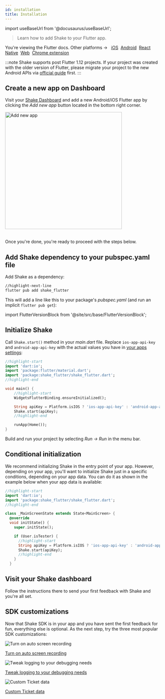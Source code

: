 ```yaml
---
id: installation
title: Installation
---
```

import useBaseUrl from '@docusaurus/useBaseUrl';

> Learn how to add Shake to your Flutter app.

<p class="p2 mt-40">You're viewing the Flutter docs. Other platforms → &nbsp;
<a href="/docs/ios/install/spm/">iOS</a>&nbsp;  
<a href="/docs/android/installation/">Android</a>&nbsp;
<a href="/docs/react/installation/">React Native</a>&nbsp; 
<a href="/docs/web/install/npm/">Web</a>&nbsp;
<a href="/docs/chrome-extension/installation/">Chrome extension</a>&nbsp;
</p>

:::note
Shake supports post Flutter 1.12 projects. If your project was created with the older version
of Flutter, please migrate your project to the new Android APIs via [official guide](https://flutter.dev/go/android-project-migration) first.
:::

## Create a new app on Dashboard

Visit your [Shake Dashboard](https://app.shakebugs.com) and add a new Android/iOS Flutter app by clicking the *Add new app* button located in the bottom right corner.

<table class="media-container media-container-highlighted mt-40 mb-40">
<img
  alt="Add new app"
  width="380"
  src={useBaseUrl('img/add-new-app-button.png')}
/>
</table>

Once you're done, you're ready to proceed with the steps below.

## Add Shake dependency to your pubspec.yaml file

Add Shake as a dependency:

```bash
//highlight-next-line
flutter pub add shake_flutter
```

This will add a line like this to your package's _pubspec.yaml_ (and run an implicit `flutter pub get`):

import FlutterVersionBlock from '@site/src/base/FlutterVersionBlock';

<FlutterVersionBlock></FlutterVersionBlock>

## Initialize Shake

Call `Shake.start()` method in your _main.dart_ file.
Replace `ios-app-api-key` and `android-app-api-key` with the actual values you have in [your apps settings](https://app.shakebugs.com/administration/apps):

```dart title="main.dart"
//highlight-start
import 'dart:io';
import 'package:flutter/material.dart';
import 'package:shake_flutter/shake_flutter.dart';
//highlight-end

void main() {
    //highlight-start
    WidgetsFlutterBinding.ensureInitialized();

    String apiKey = Platform.isIOS ? 'ios-app-api-key' : 'android-app-api-key';
    Shake.start(apiKey);
    //highlight-end

    runApp(Home());
}
```

Build and run your project by selecting _Run → Run_ in the menu bar.

## Conditional initialization

We recommend initializing Shake in the entry point of your app.
However, depending on your app, you'll want to initialize Shake just in a specific conditions, depending on your app data.
You can do it as shown in the example below when your app data is available:

```dart title="main_screen.dart"
//highlight-start
import 'dart:io';
import 'package:shake_flutter/shake_flutter.dart';
//highlight-end

class _MainScreenState extends State<MainScreen> {
  @override
  void initState() {
    super.initState();

    if (User.isTester) {
      //highlight-start
      String apiKey = Platform.isIOS ? 'ios-app-api-key' : 'android-app-api-key';
      Shake.start(apiKey);
      //highlight-end
    }
  }
```

## Visit your Shake dashboard

Follow the instructions there to send your first feedback with Shake and you're all set.

## SDK customizations

Now that Shake SDK is in your app and you have sent the first feedback for fun, everything else is optional.
As the next step, try the three most popular SDK customizations:

<div class="featuresList">
    <div>
        <img src="/docs/img/screen-recording@2x.png" alt="Turn on auto screen recording"/>
        <p><a href="/docs/flutter/configuration-and-data/auto-screen-recording/">Turn on auto screen recording</a></p>
    </div>
    <div>
        <img src="/docs/img/steps-to-reproduce@2x.png" alt="Tweak logging to your debugging needs"/>
        <p><a href="/docs/flutter/configuration-and-data/activity-history">Tweak logging to your debugging needs</a></p>
    </div>
    <div>
        <img src="/docs/img/feature-custom-ticket-data@2x.png" alt="Custom Ticket data"/>
        <p><a href="/docs/flutter/configuration-and-data/ticket-metadata/">Custom Ticket data</a></p>
    </div>
</div>
